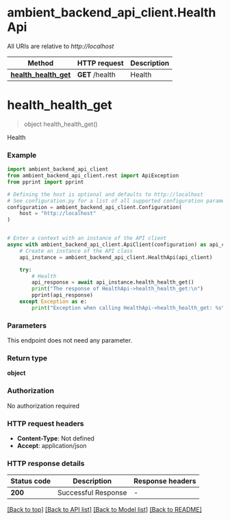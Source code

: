 # ambient_backend_api_client.HealthApi

All URIs are relative to *http://localhost*

Method | HTTP request | Description
------------- | ------------- | -------------
[**health_health_get**](HealthApi.md#health_health_get) | **GET** /health | Health


# **health_health_get**
> object health_health_get()

Health

### Example


```python
import ambient_backend_api_client
from ambient_backend_api_client.rest import ApiException
from pprint import pprint

# Defining the host is optional and defaults to http://localhost
# See configuration.py for a list of all supported configuration parameters.
configuration = ambient_backend_api_client.Configuration(
    host = "http://localhost"
)


# Enter a context with an instance of the API client
async with ambient_backend_api_client.ApiClient(configuration) as api_client:
    # Create an instance of the API class
    api_instance = ambient_backend_api_client.HealthApi(api_client)

    try:
        # Health
        api_response = await api_instance.health_health_get()
        print("The response of HealthApi->health_health_get:\n")
        pprint(api_response)
    except Exception as e:
        print("Exception when calling HealthApi->health_health_get: %s\n" % e)
```



### Parameters

This endpoint does not need any parameter.

### Return type

**object**

### Authorization

No authorization required

### HTTP request headers

 - **Content-Type**: Not defined
 - **Accept**: application/json

### HTTP response details

| Status code | Description | Response headers |
|-------------|-------------|------------------|
**200** | Successful Response |  -  |

[[Back to top]](#) [[Back to API list]](../README.md#documentation-for-api-endpoints) [[Back to Model list]](../README.md#documentation-for-models) [[Back to README]](../README.md)

